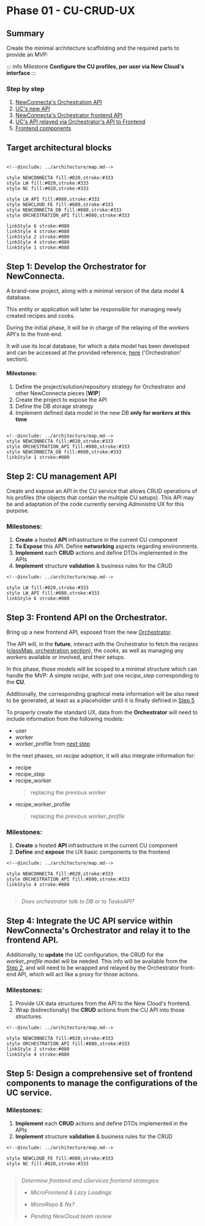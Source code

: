# Phase 01 - CU-CRUD-UX

## Summary

Create the minimal architecture scaffolding and the required parts to provide an MVP:

::: info Milestone
**Configure the CU profiles, per user via New Cloud's interface**
:::

### Step by step

1. [NewConnecta's Orchestration API](#step-1-develop-the-orchestrator-for-newconnecta)
2. [UC's new API](#step-2-cu-management-api)
3. [NewConnecta's Orchestrator frontend API](#step-3-frontend-api-on-the-orchestrator)
4. [UC's API relayed via Orchestrator's API to Frontend](#step-4-integrate-the-uc-api-service-within-newconnectas-orchestrator-and-relay-it-to-the-frontend-api)
5. [Frontend components](#step-5-design-a-comprehensive-set-of-frontend-components-to-manage-the-configurations-of-the-uc-service)

## Target architectural blocks

```mermaid

<!--@include: ../architecture/map.md-->

style NEWCONNECTA fill:#020,stroke:#333
style LW fill:#020,stroke:#333
style NC fill:#020,stroke:#333

style LW_API fill:#080,stroke:#333
style NEWCLOUD_FE fill:#080,stroke:#333
style NEWCONNECTA_DB fill:#080,stroke:#333
style ORCHESTRATION_API fill:#080,stroke:#333

linkStyle 6 stroke:#080
linkStyle 4 stroke:#080
linkStyle 2 stroke:#080
linkStyle 4 stroke:#880
linkStyle 1 stroke:#080

```

## Step 1: Develop the Orchestrator for NewConnecta.

A brand-new project, along with a minimal version of the data model & database.

This entity or application will later be responsible for managing newly created recipes and cooks.

During the initial phase, it will be in charge of the relaying of the _workers_ API's to the front-end.

It will use its local database, for which a data model has been developed and can be accessed at the provided reference, [here](../classmap.md) ('Orchestration' section).

#### Milestones:

1. Define the project/solution/repository strategy for Orchestrator and other NewConnecta pieces [**WIP**]
2. Create the project to expose the API
3. Define the DB storage strategy
4. Implement defined data model in the new DB **only for _workers_ at this time**

```mermaid

<!--@include: ../architecture/map.md-->
style NEWCONNECTA fill:#020,stroke:#333
style ORCHESTRATION_API fill:#080,stroke:#333
style NEWCONNECTA_DB fill:#080,stroke:#333
linkStyle 1 stroke:#080
```

## Step 2: CU management API

Create and expose an API in the CU service that allows CRUD operations of his profiles (the objects that contain the multiple CU setups). This API may be and adaptation of the code currently serving _Administra_ UX for this purpose.

### Milestones:

1. **Create** a hosted **API** infrastructure in the current CU component
2. **To Expose** this API. Define **networking** aspects regarding environments.
3. **Implement** each **CRUD** actions and define DTOs implemented in the APIs
4. **Implement** structure **validation** & business rules for the CRUD

```mermaid
<!--@include: ../architecture/map.md-->

style LW fill:#020,stroke:#333
style LW_API fill:#080,stroke:#333
linkStyle 6 stroke:#080

```

## Step 3: Frontend API on the Orchestrator.

Bring up a new frontend API, exposed from the new [Orchestrator](../architecture/parts/orchestrator.md).

The API will, in the **future**, interact with the Orchestrator to fetch the _recipes_ ([classMap, orchestration section](../classmap.md)), the _cooks_, as well as managing any _workers_ available or involved, and their setups.

In this phase, those models will be scoped to a minimal structure which can handle the MVP: A simple _recipe_, with just one _recipe_step_ corresponding to the **CU**.

Additionally, the corresponding graphical meta information will be also need to be generated, at least as a placeholder until it is finally defined in [Step 5](#step-5-design-a-comprehensive-set-of-frontend-components-to-manage-the-configurations-of-the-uc-service)

To properly create the standard UX, data from the **Orchestrator** will need to include information from the following models:

- user
- worker
- worker_profile from [next step](#step-4-integrate-the-uc-api-service-within-newconnectas-orchestrator-and-relay-it-to-the-frontend-api)

In the next phases, on _recipe_ adoption, it will also integrate information for:

- recipe
- recipe_step
- recipe_worker
  > replacing the previous _worker_
- recipe_worker_profile
  > replacing the previous _worker_profile_

### Milestones:

1. **Create** a hosted **API** infrastructure in the current CU component
2. **Define** and **expose** the UX basic components to the frontend

```mermaid
<!--@include: ../architecture/map.md-->

style NEWCONNECTA fill:#020,stroke:#333
style ORCHESTRATION_API fill:#880,stroke:#333
linkStyle 4 stroke:#080


```

> _Does orchestrator talk to DB or to TasksAPI?_

## Step 4: Integrate the UC API service within NewConnecta's Orchestrator and relay it to the frontend API.

Additionally, to **update** the UC configuration, the CRUD for the _worker_profile_ model will be needed. This info will be available from the [Step 2](#step-2-cu-management-api), and will need to be wrapped and relayed by the Orchestrator front-end API, which will act like a proxy for those actions.

### Milestones:

1. Provide UX data structures from the API to the New Cloud's frontend.
2. Wrap (bidirectionally) the **CRUD** actions from the CU API into those structures.

```mermaid
<!--@include: ../architecture/map.md-->

style NEWCONNECTA fill:#020,stroke:#333
style ORCHESTRATION_API fill:#880,stroke:#333
linkStyle 2 stroke:#080
linkStyle 4 stroke:#880

```

## Step 5: Design a comprehensive set of frontend components to manage the configurations of the UC service.

### Milestones:

1. **Implement** each **CRUD** actions and define DTOs implemented in the APIs
2. **Implement** structure **validation** & business rules for the CRUD

```mermaid
<!--@include: ../architecture/map.md-->

style NEWCLOUD_FE fill:#080,stroke:#333
style NC fill:#020,stroke:#333


```

> _Determine frontend and uServices frontend strategies:_
>
> - _MicroFrontend & Lazy Loadings_
>
> - _MonoRepo & Nx?_
>
> - _Pending NewCloud team review_
